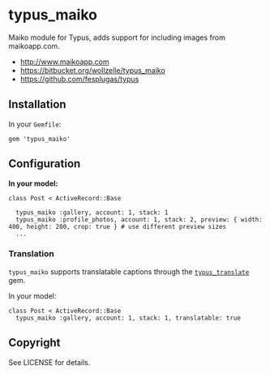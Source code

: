 # typus_maiko

Maiko module for Typus, adds support for including images from maikoapp.com.

* http://www.maikoapp.com
* https://bitbucket.org/wollzelle/typus_maiko
* https://github.com/fesplugas/typus

## Installation

In your `Gemfile`:

    gem 'typus_maiko'

## Configuration

**In your model:**

    class Post < ActiveRecord::Base

      typus_maiko :gallery, account: 1, stack: 1
      typus_maiko :profile_photos, account: 1, stack: 2, preview: { width: 400, height: 200, crop: true } # use different preview sizes
      ...

### Translation

`typus_maiko` supports translatable captions through the [`typus_translate`](https://github.com/wollzelle/typus_translate) gem.

In your model:

    class Post < ActiveRecord::Base
      typus_maiko :gallery, account: 1, stack: 1, translatable: true

## Copyright

See LICENSE for details.